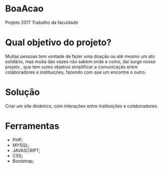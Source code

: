 # BoaAcao
Projeto 2017 Trabalho da faculdade

# Qual objetivo do projeto?
 Muitas pessoas tem vontade de fazer uma doação ou até mesmo um ato solidário, mas muita das vezes não sabem onde e como, daí surge nosso projeto , que tem como objetivo simplificar a comunicação entre colaboradores e instituições, fazendo com que um encontre o outro.

# Solução
Criar um site dinâmico, com interações entre instituições e colaboradores.

# Ferramentas
- PHP;
- MYSQL;
- JAVASCRIPT;
- CSS;
- Bootstrap;


